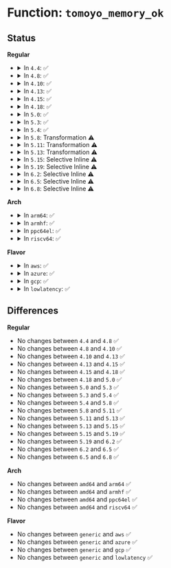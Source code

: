# Function: <code>tomoyo_memory_ok</code>

## Status
<b>Regular</b>
<ul>
<li>
<details>
<summary>In <code>4.4</code>: ✅</summary>

```c
bool tomoyo_memory_ok(void *ptr);
```

**Collision:** Unique Global

**Inline:** No

**Transformation:** False

**Instances:**

```
In security/tomoyo/memory.c (ffffffff81370f20)
Location: security/tomoyo/memory.c:46
Inline: False
Direct callers:
  - security/tomoyo/common.c:tomoyo_write_profile
  - security/tomoyo/condition.c:tomoyo_get_condition
  - security/tomoyo/domain.c:tomoyo_assign_namespace
  - security/tomoyo/memory.c:tomoyo_commit_ok
  - security/tomoyo/memory.c:tomoyo_get_name
```
**Symbols:**

```
ffffffff81370f20-ffffffff81370f6c: tomoyo_memory_ok (STB_GLOBAL)
```
</details>
</li>
<li>
<details>
<summary>In <code>4.8</code>: ✅</summary>

```c
bool tomoyo_memory_ok(void *ptr);
```

**Collision:** Unique Global

**Inline:** No

**Transformation:** False

**Instances:**

```
In security/tomoyo/memory.c (ffffffff813a7300)
Location: security/tomoyo/memory.c:46
Inline: False
Direct callers:
  - security/tomoyo/common.c:tomoyo_write_profile
  - security/tomoyo/condition.c:tomoyo_get_condition
  - security/tomoyo/domain.c:tomoyo_assign_namespace
  - security/tomoyo/memory.c:tomoyo_get_name
  - security/tomoyo/memory.c:tomoyo_commit_ok
```
**Symbols:**

```
ffffffff813a7300-ffffffff813a734c: tomoyo_memory_ok (STB_GLOBAL)
```
</details>
</li>
<li>
<details>
<summary>In <code>4.10</code>: ✅</summary>

```c
bool tomoyo_memory_ok(void *ptr);
```

**Collision:** Unique Global

**Inline:** No

**Transformation:** False

**Instances:**

```
In security/tomoyo/memory.c (ffffffff813bde80)
Location: security/tomoyo/memory.c:46
Inline: False
Direct callers:
  - security/tomoyo/common.c:tomoyo_write_profile
  - security/tomoyo/condition.c:tomoyo_get_condition
  - security/tomoyo/domain.c:tomoyo_assign_namespace
  - security/tomoyo/memory.c:tomoyo_get_name
  - security/tomoyo/memory.c:tomoyo_commit_ok
```
**Symbols:**

```
ffffffff813bde80-ffffffff813bdecc: tomoyo_memory_ok (STB_GLOBAL)
```
</details>
</li>
<li>
<details>
<summary>In <code>4.13</code>: ✅</summary>

```c
bool tomoyo_memory_ok(void *ptr);
```

**Collision:** Unique Global

**Inline:** No

**Transformation:** False

**Instances:**

```
In security/tomoyo/memory.c (ffffffff813d4750)
Location: security/tomoyo/memory.c:46
Inline: False
Direct callers:
  - security/tomoyo/common.c:tomoyo_write_profile
  - security/tomoyo/condition.c:tomoyo_get_condition
  - security/tomoyo/domain.c:tomoyo_assign_namespace
  - security/tomoyo/memory.c:tomoyo_get_name
  - security/tomoyo/memory.c:tomoyo_commit_ok
```
**Symbols:**

```
ffffffff813d4750-ffffffff813d479c: tomoyo_memory_ok (STB_GLOBAL)
```
</details>
</li>
<li>
<details>
<summary>In <code>4.15</code>: ✅</summary>

```c
bool tomoyo_memory_ok(void *ptr);
```

**Collision:** Unique Global

**Inline:** No

**Transformation:** False

**Instances:**

```
In security/tomoyo/memory.c (ffffffff813fac60)
Location: security/tomoyo/memory.c:47
Inline: False
Direct callers:
  - security/tomoyo/common.c:tomoyo_write_profile
  - security/tomoyo/condition.c:tomoyo_get_condition
  - security/tomoyo/domain.c:tomoyo_assign_namespace
  - security/tomoyo/memory.c:tomoyo_get_name
  - security/tomoyo/memory.c:tomoyo_commit_ok
```
**Symbols:**

```
ffffffff813fac60-ffffffff813facac: tomoyo_memory_ok (STB_GLOBAL)
```
</details>
</li>
<li>
<details>
<summary>In <code>4.18</code>: ✅</summary>

```c
bool tomoyo_memory_ok(void *ptr);
```

**Collision:** Unique Global

**Inline:** No

**Transformation:** False

**Instances:**

```
In security/tomoyo/memory.c (ffffffff8142bc00)
Location: security/tomoyo/memory.c:47
Inline: False
Direct callers:
  - security/tomoyo/common.c:tomoyo_write_profile
  - security/tomoyo/condition.c:tomoyo_get_condition
  - security/tomoyo/domain.c:tomoyo_assign_namespace
  - security/tomoyo/memory.c:tomoyo_get_name
  - security/tomoyo/memory.c:tomoyo_commit_ok
```
**Symbols:**

```
ffffffff8142bc00-ffffffff8142bc4c: tomoyo_memory_ok (STB_GLOBAL)
```
</details>
</li>
<li>
<details>
<summary>In <code>5.0</code>: ✅</summary>

```c
bool tomoyo_memory_ok(void *ptr);
```

**Collision:** Unique Global

**Inline:** No

**Transformation:** False

**Instances:**

```
In security/tomoyo/memory.c (ffffffff81448520)
Location: security/tomoyo/memory.c:47
Inline: False
Direct callers:
  - security/tomoyo/common.c:tomoyo_write_profile
  - security/tomoyo/condition.c:tomoyo_get_condition
  - security/tomoyo/domain.c:tomoyo_assign_namespace
  - security/tomoyo/memory.c:tomoyo_get_name
  - security/tomoyo/memory.c:tomoyo_commit_ok
```
**Symbols:**

```
ffffffff81448520-ffffffff8144856d: tomoyo_memory_ok (STB_GLOBAL)
```
</details>
</li>
<li>
<details>
<summary>In <code>5.3</code>: ✅</summary>

```c
bool tomoyo_memory_ok(void *ptr);
```

**Collision:** Unique Global

**Inline:** No

**Transformation:** False

**Instances:**

```
In security/tomoyo/memory.c (ffffffff81476170)
Location: security/tomoyo/memory.c:47
Inline: False
Direct callers:
  - security/tomoyo/common.c:tomoyo_write_profile
  - security/tomoyo/condition.c:tomoyo_get_condition
  - security/tomoyo/domain.c:tomoyo_assign_namespace
  - security/tomoyo/memory.c:tomoyo_get_name
  - security/tomoyo/memory.c:tomoyo_commit_ok
```
**Symbols:**

```
ffffffff81476170-ffffffff814761bd: tomoyo_memory_ok (STB_GLOBAL)
```
</details>
</li>
<li>
<details>
<summary>In <code>5.4</code>: ✅</summary>

```c
bool tomoyo_memory_ok(void *ptr);
```

**Collision:** Unique Global

**Inline:** No

**Transformation:** False

**Instances:**

```
In security/tomoyo/memory.c (ffffffff8148ff10)
Location: security/tomoyo/memory.c:47
Inline: False
Direct callers:
  - security/tomoyo/common.c:tomoyo_write_profile
  - security/tomoyo/condition.c:tomoyo_get_condition
  - security/tomoyo/domain.c:tomoyo_assign_namespace
  - security/tomoyo/memory.c:tomoyo_get_name
  - security/tomoyo/memory.c:tomoyo_commit_ok
```
**Symbols:**

```
ffffffff8148ff10-ffffffff8148ff5d: tomoyo_memory_ok (STB_GLOBAL)
```
</details>
</li>
<li>
<details>
<summary>In <code>5.8</code>: Transformation ⚠️</summary>

```c
bool tomoyo_memory_ok(void *ptr);
```

**Collision:** Unique Global

**Inline:** No

**Transformation:** True

**Instances:**

```
In security/tomoyo/memory.c (0)
Location: security/tomoyo/memory.c:47
Inline: False
Direct callers:
  - security/tomoyo/common.c:tomoyo_write_profile
  - security/tomoyo/condition.c:tomoyo_commit_condition
  - security/tomoyo/domain.c:tomoyo_assign_namespace
  - security/tomoyo/memory.c:tomoyo_get_name
  - security/tomoyo/memory.c:tomoyo_commit_ok
```
**Symbols:**

```
ffffffff814e768f-ffffffff814e76b9: tomoyo_memory_ok.cold (STB_LOCAL)
ffffffff814e7240-ffffffff814e72b3: tomoyo_memory_ok (STB_GLOBAL)
```
</details>
</li>
<li>
<details>
<summary>In <code>5.11</code>: Transformation ⚠️</summary>

```c
bool tomoyo_memory_ok(void *ptr);
```

**Collision:** Unique Global

**Inline:** No

**Transformation:** True

**Instances:**

```
In security/tomoyo/memory.c (0)
Location: security/tomoyo/memory.c:47
Inline: False
Direct callers:
  - security/tomoyo/common.c:tomoyo_write_profile
  - security/tomoyo/condition.c:tomoyo_commit_condition
  - security/tomoyo/domain.c:tomoyo_assign_namespace
  - security/tomoyo/memory.c:tomoyo_get_name
  - security/tomoyo/memory.c:tomoyo_commit_ok
```
**Symbols:**

```
ffffffff81bf1457-ffffffff81bf1481: tomoyo_memory_ok.cold (STB_LOCAL)
ffffffff81504610-ffffffff81504683: tomoyo_memory_ok (STB_GLOBAL)
```
</details>
</li>
<li>
<details>
<summary>In <code>5.13</code>: Transformation ⚠️</summary>

```c
bool tomoyo_memory_ok(void *ptr);
```

**Collision:** Unique Global

**Inline:** No

**Transformation:** True

**Instances:**

```
In security/tomoyo/memory.c (0)
Location: security/tomoyo/memory.c:47
Inline: False
Direct callers:
  - security/tomoyo/common.c:tomoyo_write_profile
  - security/tomoyo/condition.c:tomoyo_commit_condition
  - security/tomoyo/domain.c:tomoyo_assign_namespace
  - security/tomoyo/memory.c:tomoyo_get_name
  - security/tomoyo/memory.c:tomoyo_commit_ok
```
**Symbols:**

```
ffffffff81be35e4-ffffffff81be360e: tomoyo_memory_ok.cold (STB_LOCAL)
ffffffff8150b190-ffffffff8150b203: tomoyo_memory_ok (STB_GLOBAL)
```
</details>
</li>
<li>
<details>
<summary>In <code>5.15</code>: Selective Inline ⚠️</summary>

```c
bool tomoyo_memory_ok(void *ptr);
```

**Collision:** Unique Global

**Inline:** Selective

**Transformation:** False

**Instances:**

```
In security/tomoyo/memory.c (ffffffff81568b81)
Location: security/tomoyo/memory.c:47
Inline: True
Inline callers:
  - security/tomoyo/memory.c:tomoyo_get_name
  - security/tomoyo/memory.c:tomoyo_commit_ok
Direct callers:
  - security/tomoyo/common.c:tomoyo_write_profile
  - security/tomoyo/condition.c:tomoyo_commit_condition
  - security/tomoyo/domain.c:tomoyo_assign_namespace
```
**Symbols:**

```
ffffffff815689a0-ffffffff815689ed: tomoyo_memory_ok (STB_GLOBAL)
```
</details>
</li>
<li>
<details>
<summary>In <code>5.19</code>: Selective Inline ⚠️</summary>

```c
bool tomoyo_memory_ok(void *ptr);
```

**Collision:** Unique Global

**Inline:** Selective

**Transformation:** False

**Instances:**

```
In security/tomoyo/memory.c (ffffffff816048ae)
Location: security/tomoyo/memory.c:47
Inline: True
Inline callers:
  - security/tomoyo/memory.c:tomoyo_get_name
  - security/tomoyo/memory.c:tomoyo_commit_ok
Direct callers:
  - security/tomoyo/common.c:tomoyo_write_profile
  - security/tomoyo/condition.c:tomoyo_commit_condition
  - security/tomoyo/domain.c:tomoyo_assign_namespace
```
**Symbols:**

```
ffffffff81604690-ffffffff816046f1: tomoyo_memory_ok (STB_GLOBAL)
```
</details>
</li>
<li>
<details>
<summary>In <code>6.2</code>: Selective Inline ⚠️</summary>

```c
bool tomoyo_memory_ok(void *ptr);
```

**Collision:** Unique Global

**Inline:** Selective

**Transformation:** False

**Instances:**

```
In security/tomoyo/memory.c (ffffffff816b5b9e)
Location: security/tomoyo/memory.c:47
Inline: True
Inline callers:
  - security/tomoyo/memory.c:tomoyo_get_name
  - security/tomoyo/memory.c:tomoyo_commit_ok
Direct callers:
  - security/tomoyo/common.c:tomoyo_write_profile
  - security/tomoyo/condition.c:tomoyo_commit_condition
  - security/tomoyo/domain.c:tomoyo_assign_namespace
```
**Symbols:**

```
ffffffff816b5960-ffffffff816b59c1: tomoyo_memory_ok (STB_GLOBAL)
```
</details>
</li>
<li>
<details>
<summary>In <code>6.5</code>: Selective Inline ⚠️</summary>

```c
bool tomoyo_memory_ok(void *ptr);
```

**Collision:** Unique Global

**Inline:** Selective

**Transformation:** False

**Instances:**

```
In security/tomoyo/memory.c (ffffffff816ee581)
Location: security/tomoyo/memory.c:47
Inline: True
Inline callers:
  - security/tomoyo/memory.c:tomoyo_get_name
  - security/tomoyo/memory.c:tomoyo_commit_ok
Direct callers:
  - security/tomoyo/common.c:tomoyo_write_profile
  - security/tomoyo/condition.c:tomoyo_commit_condition
  - security/tomoyo/domain.c:tomoyo_assign_namespace
```
**Symbols:**

```
ffffffff816ee340-ffffffff816ee3a1: tomoyo_memory_ok (STB_GLOBAL)
```
</details>
</li>
<li>
<details>
<summary>In <code>6.8</code>: Selective Inline ⚠️</summary>

```c
bool tomoyo_memory_ok(void *ptr);
```

**Collision:** Unique Global

**Inline:** Selective

**Transformation:** False

**Instances:**

```
In security/tomoyo/memory.c (ffffffff8172b351)
Location: security/tomoyo/memory.c:47
Inline: True
Inline callers:
  - security/tomoyo/memory.c:tomoyo_get_name
  - security/tomoyo/memory.c:tomoyo_commit_ok
Direct callers:
  - security/tomoyo/common.c:tomoyo_write_profile
  - security/tomoyo/condition.c:tomoyo_commit_condition
  - security/tomoyo/domain.c:tomoyo_assign_namespace
```
**Symbols:**

```
ffffffff8172b110-ffffffff8172b171: tomoyo_memory_ok (STB_GLOBAL)
```
</details>
</li>
</ul>
<b>Arch</b>
<ul>
<li>
<details>
<summary>In <code>arm64</code>: ✅</summary>

```c
bool tomoyo_memory_ok(void *ptr);
```

**Collision:** Unique Global

**Inline:** No

**Transformation:** False

**Instances:**

```
In security/tomoyo/memory.c (ffff800010584068)
Location: security/tomoyo/memory.c:47
Inline: False
Direct callers:
  - security/tomoyo/common.c:tomoyo_write_profile
  - security/tomoyo/condition.c:tomoyo_get_condition
  - security/tomoyo/domain.c:tomoyo_assign_namespace
  - security/tomoyo/memory.c:tomoyo_get_name
  - security/tomoyo/memory.c:tomoyo_commit_ok
```
**Symbols:**

```
ffff800010584068-ffff8000105840e4: tomoyo_memory_ok (STB_GLOBAL)
```
</details>
</li>
<li>
<details>
<summary>In <code>armhf</code>: ✅</summary>

```c
bool tomoyo_memory_ok(void *ptr);
```

**Collision:** Unique Global

**Inline:** No

**Transformation:** False

**Instances:**

```
In security/tomoyo/memory.c (c0735b60)
Location: security/tomoyo/memory.c:47
Inline: False
Direct callers:
  - security/tomoyo/common.c:tomoyo_write_profile
  - security/tomoyo/condition.c:tomoyo_get_condition
  - security/tomoyo/domain.c:tomoyo_assign_namespace
  - security/tomoyo/memory.c:tomoyo_get_name
  - security/tomoyo/memory.c:tomoyo_commit_ok
```
**Symbols:**

```
c0735b60-c0735bc4: tomoyo_memory_ok (STB_GLOBAL)
```
</details>
</li>
<li>
<details>
<summary>In <code>ppc64el</code>: ✅</summary>

```c
bool tomoyo_memory_ok(void *ptr);
```

**Collision:** Unique Global

**Inline:** No

**Transformation:** False

**Instances:**

```
In security/tomoyo/memory.c (c0000000006f2fb0)
Location: security/tomoyo/memory.c:47
Inline: False
Direct callers:
  - security/tomoyo/common.c:tomoyo_write_profile
  - security/tomoyo/condition.c:tomoyo_get_condition
  - security/tomoyo/domain.c:tomoyo_assign_namespace
  - security/tomoyo/memory.c:tomoyo_get_name
  - security/tomoyo/memory.c:tomoyo_commit_ok
```
**Symbols:**

```
c0000000006f2fb0-c0000000006f3038: tomoyo_memory_ok (STB_GLOBAL)
```
</details>
</li>
<li>
<details>
<summary>In <code>riscv64</code>: ✅</summary>

```c
bool tomoyo_memory_ok(void *ptr);
```

**Collision:** Unique Global

**Inline:** No

**Transformation:** False

**Instances:**

```
In security/tomoyo/memory.c (ffffffe0003d4150)
Location: security/tomoyo/memory.c:47
Inline: False
Direct callers:
  - security/tomoyo/common.c:tomoyo_write_profile
  - security/tomoyo/condition.c:tomoyo_get_condition
  - security/tomoyo/domain.c:tomoyo_assign_namespace
  - security/tomoyo/memory.c:tomoyo_get_name
  - security/tomoyo/memory.c:tomoyo_commit_ok
```
**Symbols:**

```
ffffffe0003d4150-ffffffe0003d41aa: tomoyo_memory_ok (STB_GLOBAL)
```
</details>
</li>
</ul>
<b>Flavor</b>
<ul>
<li>
<details>
<summary>In <code>aws</code>: ✅</summary>

```c
bool tomoyo_memory_ok(void *ptr);
```

**Collision:** Unique Global

**Inline:** No

**Transformation:** False

**Instances:**

```
In security/tomoyo/memory.c (ffffffff814884f0)
Location: security/tomoyo/memory.c:47
Inline: False
Direct callers:
  - security/tomoyo/common.c:tomoyo_write_profile
  - security/tomoyo/condition.c:tomoyo_get_condition
  - security/tomoyo/domain.c:tomoyo_assign_namespace
  - security/tomoyo/memory.c:tomoyo_get_name
  - security/tomoyo/memory.c:tomoyo_commit_ok
```
**Symbols:**

```
ffffffff814884f0-ffffffff8148853d: tomoyo_memory_ok (STB_GLOBAL)
```
</details>
</li>
<li>
<details>
<summary>In <code>azure</code>: ✅</summary>

```c
bool tomoyo_memory_ok(void *ptr);
```

**Collision:** Unique Global

**Inline:** No

**Transformation:** False

**Instances:**

```
In security/tomoyo/memory.c (ffffffff81478f10)
Location: security/tomoyo/memory.c:47
Inline: False
Direct callers:
  - security/tomoyo/common.c:tomoyo_write_profile
  - security/tomoyo/condition.c:tomoyo_get_condition
  - security/tomoyo/domain.c:tomoyo_assign_namespace
  - security/tomoyo/memory.c:tomoyo_get_name
  - security/tomoyo/memory.c:tomoyo_commit_ok
```
**Symbols:**

```
ffffffff81478f10-ffffffff81478f5d: tomoyo_memory_ok (STB_GLOBAL)
```
</details>
</li>
<li>
<details>
<summary>In <code>gcp</code>: ✅</summary>

```c
bool tomoyo_memory_ok(void *ptr);
```

**Collision:** Unique Global

**Inline:** No

**Transformation:** False

**Instances:**

```
In security/tomoyo/memory.c (ffffffff81484590)
Location: security/tomoyo/memory.c:47
Inline: False
Direct callers:
  - security/tomoyo/common.c:tomoyo_write_profile
  - security/tomoyo/condition.c:tomoyo_get_condition
  - security/tomoyo/domain.c:tomoyo_assign_namespace
  - security/tomoyo/memory.c:tomoyo_get_name
  - security/tomoyo/memory.c:tomoyo_commit_ok
```
**Symbols:**

```
ffffffff81484590-ffffffff814845dd: tomoyo_memory_ok (STB_GLOBAL)
```
</details>
</li>
<li>
<details>
<summary>In <code>lowlatency</code>: ✅</summary>

```c
bool tomoyo_memory_ok(void *ptr);
```

**Collision:** Unique Global

**Inline:** No

**Transformation:** False

**Instances:**

```
In security/tomoyo/memory.c (ffffffff8149c0d0)
Location: security/tomoyo/memory.c:47
Inline: False
Direct callers:
  - security/tomoyo/common.c:tomoyo_write_profile
  - security/tomoyo/condition.c:tomoyo_get_condition
  - security/tomoyo/domain.c:tomoyo_assign_namespace
  - security/tomoyo/memory.c:tomoyo_get_name
  - security/tomoyo/memory.c:tomoyo_commit_ok
```
**Symbols:**

```
ffffffff8149c0d0-ffffffff8149c11d: tomoyo_memory_ok (STB_GLOBAL)
```
</details>
</li>
</ul>

## Differences
<b>Regular</b>
<ul>
<li>
No changes between <code>4.4</code> and <code>4.8</code> ✅
</li>
<li>
No changes between <code>4.8</code> and <code>4.10</code> ✅
</li>
<li>
No changes between <code>4.10</code> and <code>4.13</code> ✅
</li>
<li>
No changes between <code>4.13</code> and <code>4.15</code> ✅
</li>
<li>
No changes between <code>4.15</code> and <code>4.18</code> ✅
</li>
<li>
No changes between <code>4.18</code> and <code>5.0</code> ✅
</li>
<li>
No changes between <code>5.0</code> and <code>5.3</code> ✅
</li>
<li>
No changes between <code>5.3</code> and <code>5.4</code> ✅
</li>
<li>
No changes between <code>5.4</code> and <code>5.8</code> ✅
</li>
<li>
No changes between <code>5.8</code> and <code>5.11</code> ✅
</li>
<li>
No changes between <code>5.11</code> and <code>5.13</code> ✅
</li>
<li>
No changes between <code>5.13</code> and <code>5.15</code> ✅
</li>
<li>
No changes between <code>5.15</code> and <code>5.19</code> ✅
</li>
<li>
No changes between <code>5.19</code> and <code>6.2</code> ✅
</li>
<li>
No changes between <code>6.2</code> and <code>6.5</code> ✅
</li>
<li>
No changes between <code>6.5</code> and <code>6.8</code> ✅
</li>
</ul>
<b>Arch</b>
<ul>
<li>
No changes between <code>amd64</code> and <code>arm64</code> ✅
</li>
<li>
No changes between <code>amd64</code> and <code>armhf</code> ✅
</li>
<li>
No changes between <code>amd64</code> and <code>ppc64el</code> ✅
</li>
<li>
No changes between <code>amd64</code> and <code>riscv64</code> ✅
</li>
</ul>
<b>Flavor</b>
<ul>
<li>
No changes between <code>generic</code> and <code>aws</code> ✅
</li>
<li>
No changes between <code>generic</code> and <code>azure</code> ✅
</li>
<li>
No changes between <code>generic</code> and <code>gcp</code> ✅
</li>
<li>
No changes between <code>generic</code> and <code>lowlatency</code> ✅
</li>
</ul>
